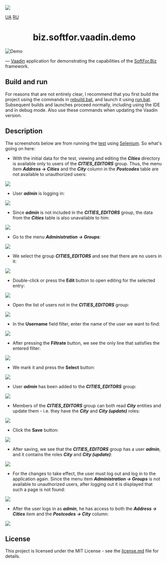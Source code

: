 <p>
  <a href="license.md">
    <img src="https://img.shields.io/github/license/ovsyannykov/biz.softfor"/>
  </a>
</p>

<p>
  <a href="readme.ua.md">UA</a>
  <a href="readme.ru.md">RU</a>
</p>
<h1 align="center">biz.softfor.vaadin.demo</h1>

![Demo](doc/images/readme.png)

— [Vaadin](https://vaadin.com) application for demonstrating the capabilities
of the [SoftFor.Biz](http://softfor.biz) framework.

## Build and run

For reasons that are not entirely clear, I recommend that you first build the
project using the commands in [rebuild.bat](rebuild.bat), and launch it using
[run.bat](run.bat). Subsequent builds and launches proceed normally, including
using the IDE and in debug mode. Also use these commands when updating the
Vaadin version.

## Description

The screenshots below are from running the
[test](src/test/java/biz/softfor/vaadin/user/AccessSeTest.java) using
[Selenium](https://www.selenium.dev). So what's going on here:

- With the initial data for the test, viewing and editing the ***Cities***
directory is available only to users of the ***CITIES_EDITORS*** group. Thus,
the menu item ***Address* -> *Cities*** and the ***City*** column in the
***Postcodes*** table are not available to unauthorized users:

![](doc/images/0.png)

- User ***admin*** is logging in:

![](doc/images/1.png)

- Since ***admin*** is not included in the ***CITIES_EDITORS*** group, the data
from the ***Cities*** table is also unavailable to him:

![](doc/images/2.png)

- Go to the menu ***Administration -> Groups***:

![](doc/images/3.png)

- We select the group ***CITIES_EDITORS*** and see that there are no users in it:

![](doc/images/4.png)

- Double-click or press the **Edit** button to open editing for the selected
entry:

![](doc/images/5.png)

- Open the list of users not in the ***CITIES_EDITORS*** group:

![](doc/images/7.png)

- In the **Username** field filter, enter the name of the user we want to find:

![](doc/images/9.png)

- After pressing the **Filtrate** button, we see the only line that satisfies
the entered filter:

![](doc/images/10.png)

- We mark it and press the **Select** button:

![](doc/images/12.png)

- User ***admin*** has been added to the ***CITIES_EDITORS*** group:

![](doc/images/13.png)

- Members of the ***CITIES_EDITORS*** group can both read ***City*** entities
and update them - i.e. they have the ***City*** and ***City (update)*** roles:

![](doc/images/14.png)

- Click the **Save** button:

![](doc/images/15.png)

- After saving, we see that the ***CITIES_EDITORS*** group has a user
***admin***, and it contains the roles ***City*** and ***City (update)***:

![](doc/images/16.png)

- For the changes to take effect, the user must log out and log in to the
application again. Since the menu item ***Administration -> Groups*** is not
available to unauthorized users, after logging out it is displayed that such a
page is not found:

![](doc/images/17.png)

- After the user logs in as ***admin***, he has access to both the
***Address -> Cities*** item and the ***Postcodes -> City*** column:

![](doc/images/18.png)

## License

This project is licensed under the MIT License - see the [license.md](license.md) file for details.
